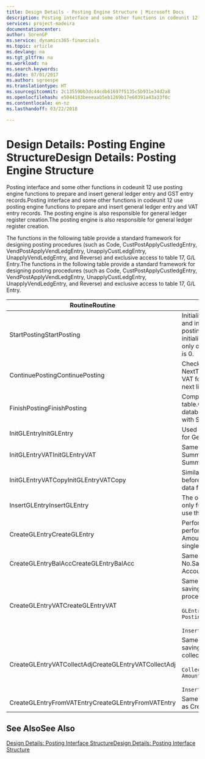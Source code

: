 ```yaml
---
title: Design Details - Posting Engine Structure | Microsoft Docs
description: Posting interface and some other functions in codeunit 12 use posting engine functions to prepare and insert general ledger entry and GST entry records. The posting engine is also responsible for general ledger register creation.
services: project-madeira
documentationcenter: 
author: SorenGP
ms.service: dynamics365-financials
ms.topic: article
ms.devlang: na
ms.tgt_pltfrm: na
ms.workload: na
ms.search.keywords: 
ms.date: 07/01/2017
ms.author: sgroespe
ms.translationtype: HT
ms.sourcegitcommit: 2c13559bb3dc44cdb61697f5135c5b931e34d2a8
ms.openlocfilehash: e5044183beeeaab5eb1269b17e60391a43a33f0c
ms.contentlocale: en-nz
ms.lasthandoff: 03/22/2018

---
```

# <a name="design-details-posting-engine-structure"></a><span data-ttu-id="efefd-104">Design Details: Posting Engine Structure</span><span class="sxs-lookup"><span data-stu-id="efefd-104">Design Details: Posting Engine Structure</span></span>
<span data-ttu-id="efefd-105">Posting interface and some other functions in codeunit 12 use posting engine functions to prepare and insert general ledger entry and GST entry records.</span><span class="sxs-lookup"><span data-stu-id="efefd-105">Posting interface and some other functions in codeunit 12 use posting engine functions to prepare and insert general ledger entry and VAT entry records.</span></span> <span data-ttu-id="efefd-106">The posting engine is also responsible for general ledger register creation.</span><span class="sxs-lookup"><span data-stu-id="efefd-106">The posting engine is also responsible for general ledger register creation.</span></span>  
  
 <span data-ttu-id="efefd-107">The functions in the following table provide a standard framework for designing posting procedures (such as Code, CustPostApplyCustledgEntry, VendPostApplyVendLedgEntry, UnapplyCustLedgEntry, UnapplyVendLedgEntry, and Reverse) and exclusive access to table 17, G/L Entry.</span><span class="sxs-lookup"><span data-stu-id="efefd-107">The functions in the following table provide a standard framework for designing posting procedures (such as Code, CustPostApplyCustledgEntry, VendPostApplyVendLedgEntry, UnapplyCustLedgEntry, UnapplyVendLedgEntry, and Reverse) and exclusive access to table 17, G/L Entry.</span></span>  
  
|<span data-ttu-id="efefd-108">Routine</span><span class="sxs-lookup"><span data-stu-id="efefd-108">Routine</span></span>|<span data-ttu-id="efefd-109">Description</span><span class="sxs-lookup"><span data-stu-id="efefd-109">Description</span></span>|  
|-------------|---------------------------------------|  
|<span data-ttu-id="efefd-110">StartPosting</span><span class="sxs-lookup"><span data-stu-id="efefd-110">StartPosting</span></span>|<span data-ttu-id="efefd-111">Initialises posting buffer TempGLEntryBuf, locks G/L Entry and GST Entry tables, and initialises Accounting Period, G/L Register, and Exchange Rate.</span><span class="sxs-lookup"><span data-stu-id="efefd-111">Initializes posting buffer TempGLEntryBuf, locks G/L Entry and VAT Entry tables, and initializes Accounting Period, G/L Register, and Exchange Rate.</span></span> <span data-ttu-id="efefd-112">Should be called only once, then NextEntryNo is 0.</span><span class="sxs-lookup"><span data-stu-id="efefd-112">Should be called only once, then NextEntryNo is 0.</span></span>|  
|<span data-ttu-id="efefd-113">ContinuePosting</span><span class="sxs-lookup"><span data-stu-id="efefd-113">ContinuePosting</span></span>|<span data-ttu-id="efefd-114">Checks and posts unrealised GST for previous transaction increment NextTransactionNo and prepares post of next line.</span><span class="sxs-lookup"><span data-stu-id="efefd-114">Checks and posts unrealized VAT for previous transaction increment NextTransactionNo and prepares post of next line.</span></span>|  
|<span data-ttu-id="efefd-115">FinishPosting</span><span class="sxs-lookup"><span data-stu-id="efefd-115">FinishPosting</span></span>|<span data-ttu-id="efefd-116">Completes posting by inserting G/L entries from temporary buffer into database table.</span><span class="sxs-lookup"><span data-stu-id="efefd-116">Completes posting by inserting G/L entries from temporary buffer into database table.</span></span> <span data-ttu-id="efefd-117">Always used together with StartPosting.</span><span class="sxs-lookup"><span data-stu-id="efefd-117">Always used together with StartPosting.</span></span> <span data-ttu-id="efefd-118">Checks for inconsistencies.</span><span class="sxs-lookup"><span data-stu-id="efefd-118">Checks for inconsistencies.</span></span>|  
|<span data-ttu-id="efefd-119">InitGLEntry</span><span class="sxs-lookup"><span data-stu-id="efefd-119">InitGLEntry</span></span>|<span data-ttu-id="efefd-120">Used to initialise new G/L entry for Gen. Jnl Line.</span><span class="sxs-lookup"><span data-stu-id="efefd-120">Used to initialize new G/L entry for Gen. Jnl Line.</span></span> <span data-ttu-id="efefd-121">Returns GLEntry as parameter.</span><span class="sxs-lookup"><span data-stu-id="efefd-121">Returns GLEntry as parameter.</span></span>|  
|<span data-ttu-id="efefd-122">InitGLEntryVAT</span><span class="sxs-lookup"><span data-stu-id="efefd-122">InitGLEntryVAT</span></span>|<span data-ttu-id="efefd-123">Same as InitGLEntry, but also assigns Bal. Account No. and SummarizeVAT.</span><span class="sxs-lookup"><span data-stu-id="efefd-123">Same as InitGLEntry, but also assigns Bal. Account No. and SummarizeVAT.</span></span>|  
|<span data-ttu-id="efefd-124">InitGLEntryVATCopy</span><span class="sxs-lookup"><span data-stu-id="efefd-124">InitGLEntryVATCopy</span></span>|<span data-ttu-id="efefd-125">Similar to InitGLEntryGST, but also copies posting groups data from GST Entry before SummariseGST.</span><span class="sxs-lookup"><span data-stu-id="efefd-125">Similar to InitGLEntryVAT, but also copies posting groups data from VAT Entry before SummarizeVAT.</span></span>|  
|<span data-ttu-id="efefd-126">InsertGLEntry</span><span class="sxs-lookup"><span data-stu-id="efefd-126">InsertGLEntry</span></span>|<span data-ttu-id="efefd-127">The only function that inserts G/L entry into global TempGLEntryBuf table.</span><span class="sxs-lookup"><span data-stu-id="efefd-127">The only function that inserts G/L entry into global TempGLEntryBuf table.</span></span> <span data-ttu-id="efefd-128">Always use this function for insert.</span><span class="sxs-lookup"><span data-stu-id="efefd-128">Always use this function for insert.</span></span>|  
|<span data-ttu-id="efefd-129">CreateGLEntry</span><span class="sxs-lookup"><span data-stu-id="efefd-129">CreateGLEntry</span></span>|<span data-ttu-id="efefd-130">Performs an InitGLEntry, assigns Additional Currency Amount, and then performs InsertGLEntry.</span><span class="sxs-lookup"><span data-stu-id="efefd-130">Performs an InitGLEntry, assigns Additional Currency Amount, and then performs InsertGLEntry.</span></span> <span data-ttu-id="efefd-131">Replaces several lines of code with a single function call.</span><span class="sxs-lookup"><span data-stu-id="efefd-131">Replaces several lines of code with a single function call.</span></span>|  
|<span data-ttu-id="efefd-132">CreateGLEntryBalAcc</span><span class="sxs-lookup"><span data-stu-id="efefd-132">CreateGLEntryBalAcc</span></span>|<span data-ttu-id="efefd-133">Same as CreateGLEntry, but also assigns Bal. Account Type and Bal. Account No.</span><span class="sxs-lookup"><span data-stu-id="efefd-133">Same as CreateGLEntry, but also assigns Bal. Account Type and Bal. Account No.</span></span>|  
|<span data-ttu-id="efefd-134">CreateGLEntryVAT</span><span class="sxs-lookup"><span data-stu-id="efefd-134">CreateGLEntryVAT</span></span>|<span data-ttu-id="efefd-135">Same as CreateGLEntry, but with additional processing for posting groups and saving to temporary GST buffer:</span><span class="sxs-lookup"><span data-stu-id="efefd-135">Same as CreateGLEntry, but with additional processing for posting groups and saving to temporary VAT buffer:</span></span><br /><br /> `GLEntry.CopyPostingGroupsFromDtldCVBuf(DtldCVLedgEntryBuf,GenJnlLine."Gen. Posting Type");`<br /><br /> `InsertVATEntriesFromTemp(DtldCVLedgEntryBuf,GLEntry);`|  
|<span data-ttu-id="efefd-136">CreateGLEntryVATCollectAdj</span><span class="sxs-lookup"><span data-stu-id="efefd-136">CreateGLEntryVATCollectAdj</span></span>|<span data-ttu-id="efefd-137">Same as CreateGLEntry, but with additional collection of adjustments and saving to temporary GST buffer:</span><span class="sxs-lookup"><span data-stu-id="efefd-137">Same as CreateGLEntry, but with additional collection of adjustments and saving to temporary VAT buffer:</span></span><br /><br /> `CollectAdjustment(AdjAmount,GLEntry.Amount,GLEntry."Additional-Currency Amount",OriginalDateSet);`<br /><br /> `InsertVATEntriesFromTemp(DtldCVLedgEntryBuf,GLEntry);`|  
|<span data-ttu-id="efefd-138">CreateGLEntryFromVATEntry</span><span class="sxs-lookup"><span data-stu-id="efefd-138">CreateGLEntryFromVATEntry</span></span>|<span data-ttu-id="efefd-139">Same as CreateGLEntry, but also copies posting groups from GST entry.</span><span class="sxs-lookup"><span data-stu-id="efefd-139">Same as CreateGLEntry, but also copies posting groups from VAT entry.</span></span>|  
  
## <a name="see-also"></a><span data-ttu-id="efefd-140">See Also</span><span class="sxs-lookup"><span data-stu-id="efefd-140">See Also</span></span>  
 [<span data-ttu-id="efefd-141">Design Details: Posting Interface Structure</span><span class="sxs-lookup"><span data-stu-id="efefd-141">Design Details: Posting Interface Structure</span></span>](design-details-posting-interface-structure.md)
